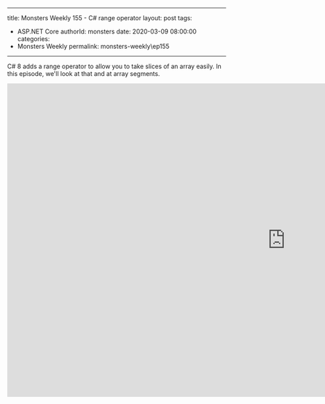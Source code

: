 
---
title: Monsters Weekly 155 -  C# range operator
layout: post
tags: 
  - ASP.NET Core
authorId: monsters
date: 2020-03-09 08:00:00
categories:
  - Monsters Weekly
permalink: monsters-weekly\ep155
---

C# 8 adds a range operator to allow you to take slices of an array easily. In this episode, we'll look at that and at array segments.

<iframe width="1280" height="720" src="https://www.youtube.com/embed/sdyfctZ9P8M" frameborder="0" allow="accelerometer; autoplay; encrypted-media; gyroscope; picture-in-picture" allowfullscreen></iframe>

